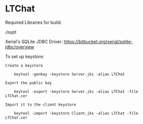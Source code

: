 LTChat
======
Required Libraries for build:

Jsypt

Xerial's SQLite JDBC Driver:
https://bitbucket.org/xerial/sqlite-jdbc/overview

To set up keystore:

    Create a keystore
    
        keytool -genkey -keystore Server.jks -alias LTChat
        
    Export the public key
    
        keytool -export -keystore Server.jks -alias LTChat -file LTChat.cer
        
    Import it to the client keystore
    
        keytool -import -keystore Client.jks -alias LTChat -file LTChat.cer